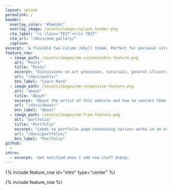 ```yaml
---
layout: splash
permalink: /
header:
  overlay_color: "#5e616c"
  overlay_image: /assets/images/splash_header.png
  cta_label: "<i class='TEST'></i> TEST"
  cta_url: "/docs/new_gallery/"
  caption:
excerpt: 'A flexible two-column Jekyll theme. Perfect for personal sites, blogs, and portfolios hosted on GitHub or your own server.<br /> </small><br /><br /> {::nomarkdown}<iframe style="display: inline-block;" src="https://ghbtns.com/github-btn.html?user=mmistakes&repo=minimal-mistakes&type=star&count=true&size=large" frameborder="0" scrolling="0" width="160px" height="30px"></iframe> <iframe style="display: inline-block;" src="https://ghbtns.com/github-btn.html?user=mmistakes&repo=minimal-mistakes&type=fork&count=true&size=large" frameborder="0" scrolling="0" width="158px" height="30px"></iframe>{:/nomarkdown}'
feature_row:
  - image_path: /assets/images/mm-customizable-feature.png
    alt: "Posts"
    title: "Posts"
    excerpt: "Discussions on art processes, tutorials, general illustration subjects, and more."
    url: "/docs/posts/"
    btn_label: "Learn More"
  - image_path: /assets/images/mm-responsive-feature.png
    alt: "about"
    title: "About"
    excerpt: "About the artist of this website and how to contact them."
    url: "/docs/about/"
    btn_label: "About"
  - image_path: /assets/images/mm-free-feature.png
    alt: "portfolio"
    title: "Portfolio"
    excerpt: "Leads to portfolio page containing various works in an easily navigable manner."
    url: "/docs/portfolio/"
    btn_label: "Portfolio"
github:
  -
intro:
  - excerpt: 'Get notified when I add new stuff &nbsp;
---
```


{% include feature_row id="intro" type="center" %}

{% include feature_row %}
